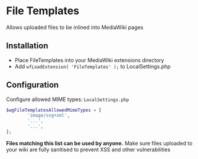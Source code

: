 # File Templates
Allows uploaded files to be inlined into MediaWiki pages

## Installation
- Place FileTemplates into your MediaWiki extensions directory
- Add `wfLoadExtension( 'FileTemplates' );` to LocalSettings.php

## Configuration
Configure allowed MIME types:
`LocalSettings.php`
```php
$wgFileTemplatesAllowedMimeTypes = [
        'image/svg+xml',
        '...',
        '...',
];
```
**Files matching this list can be used by anyone.** Make sure files uploaded to your wiki are fully sanitised to prevent XSS and other vulnerabilities
